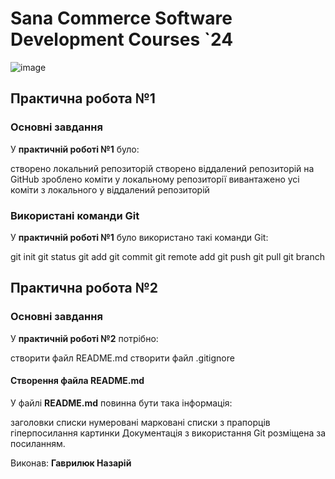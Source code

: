 # Sana Commerce Software Development Courses `24
![image](https://github.com/HavryliukNP/Home-work2/assets/146914742/cc621c26-bcd0-42c7-9f39-fa054b95e7f4)
## Практична робота №1
### Основні завдання
У **практичній роботі №1** було:

створено локальний репозиторій
створено віддалений репозиторій на GitHub
зроблено коміти у локальному репозиторії
вивантажено усі коміти з локального у віддалений репозиторій
### Використані команди Git
У **практичній роботі №1** було використано такі команди Git:

 git init
 git status
 git add
 git commit
 git remote add
 git push
 git pull
 git branch
## Практична робота №2
### Основні завдання
У **практичній роботі №2** потрібно:

створити файл README.md
створити файл .gitignore
#### Створення файла README.md
У файлі **README.md** повинна бути така інформація:

заголовки
списки
нумеровані
марковані
списки з прапорців
гіперпосилання
картинки
Документація з використання Git розміщена за посиланням.

Виконав: **Гаврилюк Назарій**
